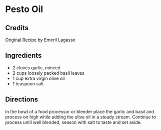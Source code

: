 # Pesto Oil 

<!-- BEGIN content -->

## Credits

[Original Recipe](http://www.foodtv.com/recipes/re-c1/0,1724,16133,00.html "http://www.foodtv.com/recipes/re-c1/0,1724,16133,00.html") by Emeril Lagasse

## Ingredients

- 2 cloves garlic, minced 
- 2 cups loosely packed basil leaves 
- 1 cup extra virgin olive oil 
- 1 teaspoon salt

## Directions

In the bowl of a food processor or blender place the garlic and basil and process on high while adding the olive oil in a steady stream. Continue to process until well blended, season with salt to taste and set aside.

<!-- Saved in parser cache with key mudabon_recipe:pcache:idhash:1315-0!1!0!0!!en!2 and timestamp 20071118153539 --><!-- END content -->

